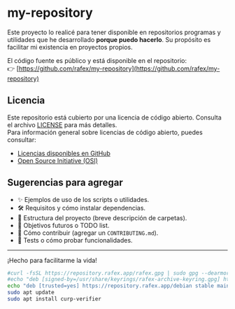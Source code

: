 # my-repository

Este proyecto lo realicé para tener disponible en repositorios programas y utilidades que he desarrollado **porque puedo hacerlo**. Su propósito es facilitar mi existencia en proyectos propios.

El código fuente es público y está disponible en el repositorio:  
👉 [https://github.com/rafex/my-repository](https://github.com/rafex/my-repository)

## Licencia

Este repositorio está cubierto por una licencia de código abierto. Consulta el archivo [LICENSE](./LICENSE) para más detalles.  
Para información general sobre licencias de código abierto, puedes consultar:  
- [Licencias disponibles en GitHub](https://docs.github.com/es/repositories/managing-your-repositorys-settings-and-features/customizing-your-repository/licensing-a-repository)  
- [Open Source Initiative (OSI)](https://opensource.org/licenses)

## Sugerencias para agregar

- ✨ Ejemplos de uso de los scripts o utilidades.
- 🛠 Requisitos y cómo instalar dependencias.
- 📁 Estructura del proyecto (breve descripción de carpetas).
- 📌 Objetivos futuros o TODO list.
- 🤝 Cómo contribuir (agregar un `CONTRIBUTING.md`).
- 🧪 Tests o cómo probar funcionalidades.

---
¡Hecho para facilitarme la vida!

```bash
#curl -fsSL https://repository.rafex.app/rafex.gpg | sudo gpg --dearmor -o /usr/share/keyrings/rafex-archive-keyring.gpg
#echo "deb [signed-by=/usr/share/keyrings/rafex-archive-keyring.gpg] https://repository.rafex.app/debian stable main" | sudo tee /etc/apt/sources.list.d/rafex.list > /dev/null
echo "deb [trusted=yes] https://repository.rafex.app/debian stable main" > /etc/apt/sources.list.d/rafex.list
sudo apt update
sudo apt install curp-verifier
```